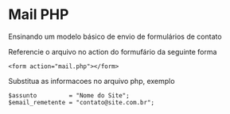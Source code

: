 # Mail PHP


Ensinando um modelo básico de envio de formulários de contato

Referencie o arquivo no action do formufário da seguinte forma

```
<form action="mail.php"></form>
```

Substitua as informacoes no arquivo php, exemplo

```
$assunto         = "Nome do Site";
$email_remetente = "contato@site.com.br";
```
